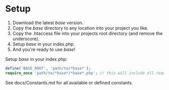 # Setup

1. Download the latest *base* version.
2. Copy the *base* directory to any location into your project you like.
3. Copy the .htaccess file into your projects root directory (and remove the underscore).
4. Setup *base* in your index.php.
5. And you're ready to use *base*!

Setup *base* in your index.php:

```PHP
define('BASE_ROOT', 'path/to/*base*');
require_once 'path/to/*base*/*base*.php'; // this will include all required classes
```

See docs/Constants.md for all available or defined constants.
